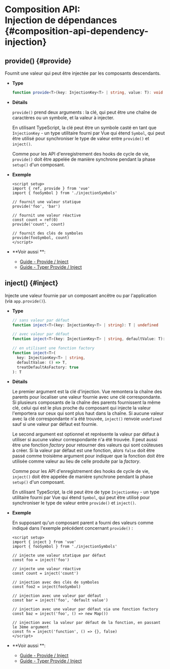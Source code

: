 # Composition API: <br>Injection de dépendances {#composition-api-dependency-injection}

## provide() {#provide}

Fournit une valeur qui peut être injectée par les composants descendants.

- **Type**

  ```ts
  function provide<T>(key: InjectionKey<T> | string, value: T): void
  ```

- **Détails**

  `provide()` prend deux arguments : la clé, qui peut être une chaîne de caractères ou un symbole, et la valeur à injecter.

  En utilisant TypeScript, la clé peut être un symbole casté en tant que `InjectionKey` - un type utilitaire fourni par Vue qui étend `Symbol`, qui peut être utilisé pour synchroniser le type de valeur entre `provide()` et `inject()`.

  Comme pour les API d'enregistrement des hooks de cycle de vie, `provide()` doit être appelée de manière synchrone pendant la phase `setup()` d'un composant.

- **Exemple**

  ```vue
  <script setup>
  import { ref, provide } from 'vue'
  import { fooSymbol } from './injectionSymbols'

  // fournit une valeur statique
  provide('foo', 'bar')

  // fournit une valeur réactive
  const count = ref(0)
  provide('count', count)

  // fournit des clés de symboles
  provide(fooSymbol, count)
  </script>
  ```

- **Voir aussi **:
  - [Guide - Provide / Inject](/guide/components/provide-inject)
  - [Guide - Typer Provide / Inject](/guide/typescript/composition-api#typing-provide-inject) <sup class="vt-badge ts" />

## inject() {#inject}

Injecte une valeur fournie par un composant ancêtre ou par l'application (via `app.provide()`).

- **Type**

  ```ts
  // sans valeur par défaut
  function inject<T>(key: InjectionKey<T> | string): T | undefined

  // avec valeur par défaut
  function inject<T>(key: InjectionKey<T> | string, defaultValue: T): T

  // en utilisant une fonction factory
  function inject<T>(
    key: InjectionKey<T> | string,
    defaultValue: () => T,
    treatDefaultAsFactory: true
  ): T
  ```

- **Détails**

  Le premier argument est la clé d'injection. Vue remontera la chaîne des parents pour localiser une valeur fournie avec une clé correspondante. Si plusieurs composants de la chaîne des parents fournissent la même clé, celui qui est le plus proche du composant qui injecte la valeur l'emportera sur ceux qui sont plus haut dans la chaîne. Si aucune valeur avec la clé correspondante n'a été trouvée, `inject()` renvoie `undefined` sauf si une valeur par défaut est fournie.

  Le second argument est optionnel et représente la valeur par défaut à utiliser si aucune valeur correspondante n'a été trouvée. Il peut aussi être une fonction _factory_ pour retourner des valeurs qui sont coûteuses à créer. Si la valeur par défaut est une fonction, alors `false` doit être passé comme troisième argument pour indiquer que la fonction doit être utilisée comme valeur au lieu de celle produite par la _factory_.

  Comme pour les API d'enregistrement des hooks de cycle de vie, `inject()` doit être appelée de manière synchrone pendant la phase `setup()` d'un composant.

  En utilisant TypeScript, la clé peut être de type `InjectionKey` - un type utilitaire fourni par Vue qui étend `Symbol`, qui peut être utilisé pour synchroniser le type de valeur entre `provide()` et `inject()`.

- **Exemple**

  En supposant qu'un composant parent a fourni des valeurs comme indiqué dans l'exemple précédent concernant `provide()` :

  ```vue
  <script setup>
  import { inject } from 'vue'
  import { fooSymbol } from './injectionSymbols'

  // injecte une valeur statique par défaut
  const foo = inject('foo')

  // injecte une valeur réactive
  const count = inject('count')

  // injection avec des clés de symboles
  const foo2 = inject(fooSymbol)

  // injection avec une valeur par défaut
  const bar = inject('foo', 'default value')

  // injection avec une valeur par défaut via une fonction factory
  const baz = inject('foo', () => new Map())

  // injection avec la valeur par défaut de la fonction, en passant le 3ème argument
  const fn = inject('function', () => {}, false)
  </script>
  ```

- **Voir aussi **:
  - [Guide - Provide / Inject](/guide/components/provide-inject)
  - [Guide - Typer Provide / Inject](/guide/typescript/composition-api#typing-provide-inject) <sup class="vt-badge ts" />
